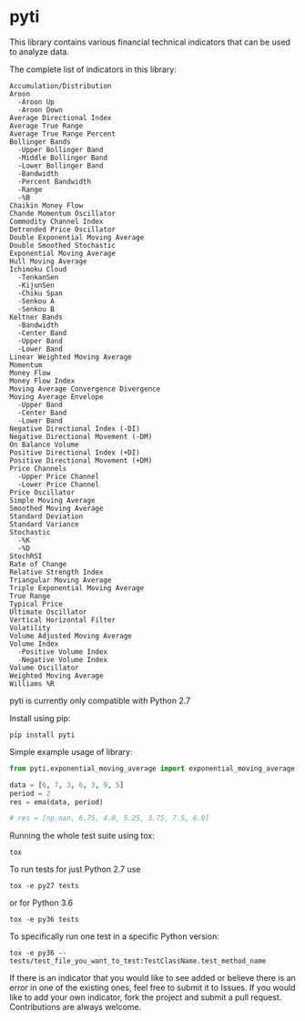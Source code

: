 # pyti

This library contains various financial technical indicators that can be used to analyze data.

The complete list of indicators in this library:
```
Accumulation/Distribution
Aroon
  -Aroon Up
  -Aroon Down
Average Directional Index
Average True Range
Average True Range Percent
Bollinger Bands
  -Upper Bollinger Band
  -Middle Bollinger Band
  -Lower Bollinger Band
  -Bandwidth
  -Percent Bandwidth
  -Range
  -%B
Chaikin Money Flow
Chande Momentum Oscillator
Commodity Channel Index
Detrended Price Oscillator
Double Exponential Moving Average
Double Smoothed Stochastic
Exponential Moving Average
Hull Moving Average
Ichimoku Cloud
  -TenkanSen
  -KijunSen
  -Chiku Span
  -Senkou A
  -Senkou B
Keltner Bands
  -Bandwidth
  -Center Band
  -Upper Band
  -Lower Band
Linear Weighted Moving Average
Momentum
Money Flow
Money Flow Index
Moving Average Convergence Divergence
Moving Average Envelope
  -Upper Band
  -Center Band
  -Lower Band
Negative Directional Index (-DI)
Negative Directional Movement (-DM)
On Balance Volume
Positive Directional Index (+DI)
Positive Directional Movement (+DM)
Price Channels
  -Upper Price Channel
  -Lower Price Channel
Price Oscillator
Simple Moving Average
Smoothed Moving Average
Standard Deviation
Standard Variance
Stochastic
  -%K
  -%D
StochRSI
Rate of Change
Relative Strength Index
Triangular Moving Average
Triple Exponential Moving Average
True Range
Typical Price
Ultimate Oscillator
Vertical Horizontal Filter
Volatility
Volume Adjusted Moving Average
Volume Index
  -Positive Volume Index
  -Negative Volume Index
Volume Oscillator
Weighted Moving Average
Williams %R
```
pyti is currently only compatible with Python 2.7

Install using pip:
```
pip install pyti
```

Simple example usage of library:
```python
from pyti.exponential_moving_average import exponential_moving_average as ema

data = [6, 7, 3, 6, 3, 9, 5]
period = 2
res = ema(data, period)

# res = [np.nan, 6.75, 4.0, 5.25, 3.75, 7.5, 6.0]
```

Running the whole test suite using tox:
```
tox
```

To run tests for just Python 2.7 use
```
tox -e py27 tests
```
or for Python 3.6
```
tox -e py36 tests
```

To specifically run one test in a specific Python version:
```
tox -e py36 -- tests/test_file_you_want_to_test:TestClassName.test_method_name
```

If there is an indicator that you would like to see added or believe there is an error in one of the existing ones, feel free to submit it to Issues. 
If you would like to add your own indicator, fork the project and submit a pull request. Contributions are always welcome.
